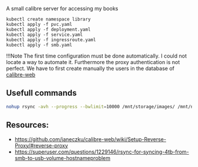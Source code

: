 A small calibre server for accessing my books

```
kubectl create namespace library
kubectl apply -f pvc.yaml
kubectl apply -f deployment.yaml
kubectl apply -f service.yaml
kubectl apply -f ingressroute.yaml
kubectl apply -f smb.yaml
```

!!!Note
    The first time configuration must be done automatically. I could not locate
    a way to automate it. Furthermore the proxy authentication is not perfect.
    We have to first create manually the users in the database of 
    [calibre-web](https://github.com/janeczku/calibre-web/wiki/Setup-Reverse-Proxy/#traefik--241-with-authelia-forward-auth)


## Usefull commands 

```bash
nohup rsync -avh --progress --bwlimit=10000 /mnt/storage/images/ /mnt/newStorage/to_delete/images4 > nohup2.out 2>nohup2.err < /dev/null &
```


## Resources:

* https://github.com/janeczku/calibre-web/wiki/Setup-Reverse-Proxy/#reverse-proxy
* https://superuser.com/questions/1229146/rsync-for-syncing-4tb-from-smb-to-usb-volume-hostnameproblem